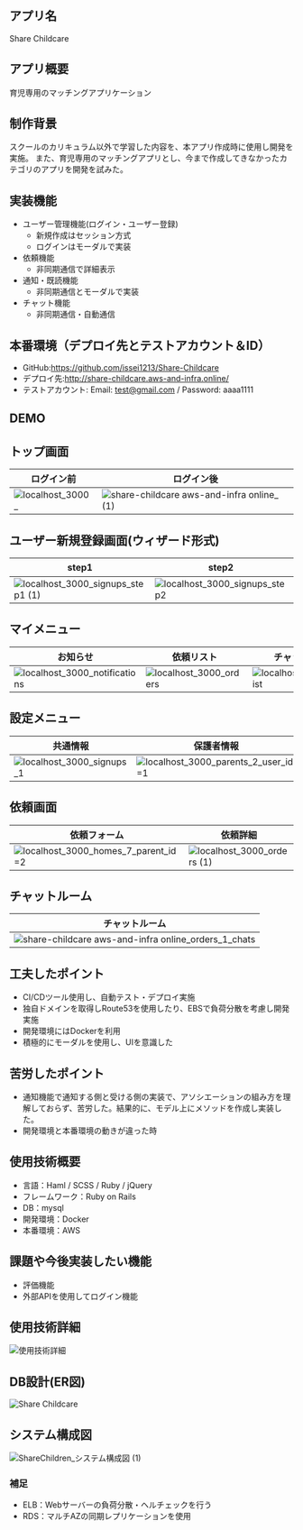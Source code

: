 ## アプリ名
  Share Childcare

## アプリ概要
  育児専用のマッチングアプリケーション

## 制作背景
  スクールのカリキュラム以外で学習した内容を、本アプリ作成時に使用し開発を実施。
  また、育児専用のマッチングアプリとし、今まで作成してきなかったカテゴリのアプリを開発を試みた。

## 実装機能
- ユーザー管理機能(ログイン・ユーザー登録)
  - 新規作成はセッション方式
  - ログインはモーダルで実装
- 依頼機能
  - 非同期通信で詳細表示
- 通知・既読機能
  - 非同期通信とモーダルで実装
- チャット機能
  - 非同期通信・自動通信


## 本番環境（デプロイ先とテストアカウント＆ID）
- GitHub:https://github.com/issei1213/Share-Childcare
- デプロイ先:http://share-childcare.aws-and-infra.online/
- テストアカウント: Email: test@gmail.com / Password: aaaa1111

## DEMO
## トップ画面
|ログイン前|ログイン後|
|---|---|
|![localhost_3000_](https://user-images.githubusercontent.com/59830008/88450617-326cf980-ce8b-11ea-8719-747b96800b1f.png)|![share-childcare aws-and-infra online_ (1)](https://user-images.githubusercontent.com/59830008/88450444-e9687580-ce89-11ea-8976-5b022e58b188.png)|

## ユーザー新規登録画面(ウィザード形式)
|step1|step2|確認画面|
|---|---|---|
|![localhost_3000_signups_step1 (1)](https://user-images.githubusercontent.com/59830008/88450711-f25a4680-ce8b-11ea-9f63-b47ce5f876ab.png)|![localhost_3000_signups_step2](https://user-images.githubusercontent.com/59830008/88450714-f9815480-ce8b-11ea-9501-e256aea73be5.png)|![localhost_3000_signups_new](https://user-images.githubusercontent.com/59830008/88450717-000fcc00-ce8c-11ea-8b2c-3b9285a1d29b.png)|

## マイメニュー
|お知らせ|依頼リスト|チャットリスト|
|---|---|---|
|![localhost_3000_notifications](https://user-images.githubusercontent.com/59830008/88450833-ef138a80-ce8c-11ea-8304-800191006489.png)|![localhost_3000_orders](https://user-images.githubusercontent.com/59830008/88450841-f89cf280-ce8c-11ea-9172-02caa3ccb55d.png)|![localhost_3000_chatslist](https://user-images.githubusercontent.com/59830008/88450848-00f52d80-ce8d-11ea-9aac-5e9c7847a95b.png)|

## 設定メニュー
|共通情報|保護者情報|ベビーシッター情報|
|---|---|---|
|![localhost_3000_signups_1](https://user-images.githubusercontent.com/59830008/88472591-6f022900-cf4f-11ea-994e-ea40b761fb89.png)|![localhost_3000_parents_2_user_id=1](https://user-images.githubusercontent.com/59830008/88472606-9e189a80-cf4f-11ea-8416-81aa21326a15.png)|![localhost_3000_babysitters_1](https://user-images.githubusercontent.com/59830008/88472633-f6e83300-cf4f-11ea-94d0-0174288c5a7b.png)|

## 依頼画面
|依頼フォーム|依頼詳細|
|---|---|
|![localhost_3000_homes_7_parent_id=2](https://user-images.githubusercontent.com/59830008/88473205-2a2dc080-cf56-11ea-91db-91aa35cb6c03.png)|![localhost_3000_orders (1)](https://user-images.githubusercontent.com/59830008/88473213-387bdc80-cf56-11ea-90d1-d87be2f53bf8.png)|


## チャットルーム
|チャットルーム|
|---|
|![share-childcare aws-and-infra online_orders_1_chats](https://user-images.githubusercontent.com/59830008/88474601-205e8a00-cf63-11ea-8a11-0c7564d6c535.png)|

## 工夫したポイント
  - CI/CDツール使用し、自動テスト・デプロイ実施
  - 独自ドメインを取得しRoute53を使用したり、EBSで負荷分散を考慮し開発実施
  - 開発環境にはDockerを利用
  - 積極的にモーダルを使用し、UIを意識した


## 苦労したポイント
  - 通知機能で通知する側と受ける側の実装で、アソシエーションの組み方を理解しておらず、苦労した。結果的に、モデル上にメソッドを作成し実装した。
   - 開発環境と本番環境の動きが違った時

## 使用技術概要
  - 言語：Haml / SCSS / Ruby / jQuery
  - フレームワーク：Ruby on Rails
  - DB：mysql
  - 開発環境：Docker
  - 本番環境：AWS

## 課題や今後実装したい機能
  - 評価機能
  - 外部APIを使用してログイン機能

## 使用技術詳細
![使用技術詳細](https://user-images.githubusercontent.com/59830008/87224046-f6329700-c3bc-11ea-85cf-f89120052812.jpg)
## DB設計(ER図)
![Share Childcare](https://user-images.githubusercontent.com/59830008/87654808-66149900-c792-11ea-96f8-bdc23b0bb6fd.jpg)
## システム構成図
![ShareChildren_システム構成図 (1)](https://user-images.githubusercontent.com/59830008/87224229-91783c00-c3be-11ea-8aed-e5112093fbd5.jpg)

### 補足
 - ELB：Webサーバーの負荷分散・ヘルチェックを行う
 - RDS：マルチAZの同期レプリケーションを使用


